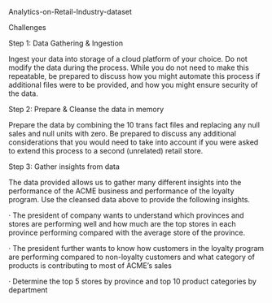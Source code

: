 Analytics-on-Retail-Industry-dataset

Challenges

Step 1: Data Gathering & Ingestion

Ingest your data into storage of a cloud platform of your choice. Do not modify the data during the process. While you do not need to make this repeatable, be prepared to discuss how you might automate this process if additional files were to be provided, and how you might ensure security of the data.

Step 2: Prepare & Cleanse the data in memory

Prepare the data by combining the 10 trans fact files and replacing any null sales and null units with zero. Be prepared to discuss any additional considerations that you would need to take into account if you were asked to extend this process to a second (unrelated) retail store.

Step 3: Gather insights from data

The data provided allows us to gather many different insights into the performance of the ACME business and performance of the loyalty program. Use the cleansed data above to provide the following insights.

· The president of company wants to understand which provinces and stores are performing well and how much are the top stores in each province performing compared with the average store of the province.

· The president further wants to know how customers in the loyalty program are performing compared to non-loyalty customers and what category of products is contributing to most of ACME’s sales

· Determine the top 5 stores by province and top 10 product categories by department
